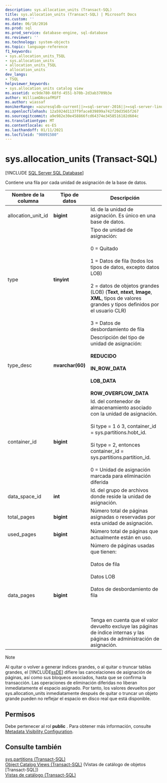 ```yaml
---
description: sys.allocation_units (Transact-SQL)
title: sys.allocation_units (Transact-SQL) | Microsoft Docs
ms.custom: ''
ms.date: 06/10/2016
ms.prod: sql
ms.prod_service: database-engine, sql-database
ms.reviewer: ''
ms.technology: system-objects
ms.topic: language-reference
f1_keywords:
- sys.allocation_units_TSQL
- sys.allocation_units
- allocation_units_TSQL
- allocation_units
dev_langs:
- TSQL
helpviewer_keywords:
- sys.allocation_units catalog view
ms.assetid: ec9de780-68fd-4551-b70b-2d3ab3709b3e
author: WilliamDAssafMSFT
ms.author: wiassaf
monikerRange: =azuresqldb-current||>=sql-server-2016||>=sql-server-linux-2017||=azuresqldb-mi-current
ms.openlocfilehash: 12a5924d1137f9face839899a742f20d3565f267
ms.sourcegitcommit: a9e982e30e458866fcd64374e3458516182d604c
ms.translationtype: MT
ms.contentlocale: es-ES
ms.lasthandoff: 01/11/2021
ms.locfileid: "98091580"
---
```

# <a name="sysallocation_units-transact-sql"></a>sys.allocation_units (Transact-SQL)
[!INCLUDE [SQL Server SQL Database](../../includes/applies-to-version/sql-asdb.md)]

  Contiene una fila por cada unidad de asignación de la base de datos.  
  
|Nombre de la columna|Tipo de datos|Descripción|  
|-----------------|---------------|-----------------|  
|allocation_unit_id|**bigint**|Id. de la unidad de asignación. Es único en una base de datos.|  
|type|**tinyint**|Tipo de unidad de asignación:<br /><br /> 0 = Quitado<br /><br /> 1 = Datos de fila (todos los tipos de datos, excepto datos LOB)<br /><br /> 2 = datos de objetos grandes (LOB) (**Text**, **ntext**, **Image**, **XML**, tipos de valores grandes y tipos definidos por el usuario CLR)<br /><br /> 3 = Datos de desbordamiento de fila|  
|type_desc|**nvarchar(60)**|Descripción del tipo de unidad de asignación:<br /><br /> **REDUCIDO**<br /><br /> **IN_ROW_DATA**<br /><br /> **LOB_DATA**<br /><br /> **ROW_OVERFLOW_DATA**|  
|container_id|**bigint**|Id. del contenedor de almacenamiento asociado con la unidad de asignación.<br /><br /> Si type = 1 ó 3, container_id = sys.partitions.hobt_id.<br /><br /> Si type = 2, entonces container_id = sys.partitions.partition_id.<br /><br /> 0 = Unidad de asignación marcada para eliminación diferida|  
|data_space_id|**int**|Id. del grupo de archivos donde reside la unidad de asignación.|  
|total_pages|**bigint**|Número total de páginas asignadas o reservadas por esta unidad de asignación.|  
|used_pages|**bigint**|Número total de páginas que actualmente están en uso.|  
|data_pages|**bigint**|Número de páginas usadas que tienen:<br /><br /> Datos de fila<br /><br /> Datos LOB<br /><br /> Datos de desbordamiento de fila<br /><br /> <br /><br /> Tenga en cuenta que el valor devuelto excluye las páginas de índice internas y las páginas de administración de asignación.|  
  
> [!NOTE]  
>  Al quitar o volver a generar índices grandes, o al quitar o truncar tablas grandes, el [!INCLUDE[ssDE](../../includes/ssde-md.md)] difiere las cancelaciones de asignación de páginas, así como sus bloqueos asociados, hasta que se confirma la transacción. Las operaciones de eliminación diferidas no liberan inmediatamente el espacio asignado. Por tanto, los valores devueltos por sys.allocation_units inmediatamente después de quitar o truncar un objeto grande pueden no reflejar el espacio en disco real que está disponible.  
  
## <a name="permissions"></a>Permisos  
 Debe pertenecer al rol **public** . Para obtener más información, consulte [Metadata Visibility Configuration](../../relational-databases/security/metadata-visibility-configuration.md).  
  
## <a name="see-also"></a>Consulte también  
 [sys.partitions &#40;Transact-SQL&#41;](../../relational-databases/system-catalog-views/sys-partitions-transact-sql.md)   
 [Object Catalog Views &#40;Transact-SQL&#41;](../../relational-databases/system-catalog-views/object-catalog-views-transact-sql.md)  (Vistas de catálogo de objetos [Transact-SQL])  
 [Vistas de catálogo &#40;Transact-SQL&#41;](../../relational-databases/system-catalog-views/catalog-views-transact-sql.md)  
  
  
